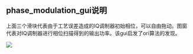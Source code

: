 ## phase_modulation_gui说明
上面三个滑块代表由于工艺误差造成的IQ调制器初始相位，可以自由拖动。图窗代表对IQ调制器进行相位扫描得到的输出功率。该gui启发了ori算法的发现。

![](https://s2.loli.net/2025/07/31/8D7MZuYFLtKamns.png)